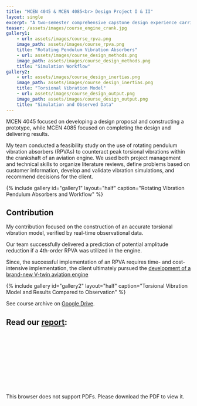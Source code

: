 ```yaml
---
title: "MCEN 4045 & MCEN 4085<br> Design Project I & II"
layout: single
excerpt: "A two-semester comprehensive capstone design experience carried out by a team of three."
teaser: /assets/images/course_engine_crank.jpg
gallery1:
    - url: assets/images/course_rpva.png
    image_path: assets/images/course_rpva.png
    title: "Rotating Pendulum Vibration Absorbers"
    - url: assets/images/course_design_methods.png
    image_path: assets/images/course_design_methods.png
    title: "Simulation Workflow"
gallery2:
    - url: assets/images/course_design_inertias.png
    image_path: assets/images/course_design_inertias.png
    title: "Torsional Vibration Model"
    - url: assets/images/course_design_output.png
    image_path: assets/images/course_design_output.png
    title: "Simulation and Observed Data"
---
```


MCEN 4045 focused on developing a design proposal and constructing a prototype, while MCEN 4085 focused on completing the design and delivering results.

My team conducted a feasibility study on the use of rotating pendulum vibration absorbers (RPVAs) to counteract peak torsional vibrations within the crankshaft of an aviation engine. 
We used both project management and technical skills to organize literature reviews, define problems based on customer information, develop and validate vibration simulations, and recommend decisions for the client.

{% include gallery id="gallery1" layout="half" caption="Rotating Vibration Pendulum Absorbers and Workflow" %}


## Contribution
My contribution focused on the construction of an accurate torsional vibration model, verified by  real-time observational data. 

Our team successfully delivered a prediction of potential amplitude reduction if a 4th-order RPVA was utilized in the engine.


Since, the successful implementation of an RPVA requires time- and cost-intensive implementation, the client ultimately pursued the [development of a brand-new V-twin aviation engine](/portfolio/01-spiritengineering)

{% include gallery id="gallery2" layout="half" caption="Torsional Vibration Model and Results Compared to Observation" %}

See course archive on [Google Drive](https://drive.google.com/drive/folders/0Bx-cli2KeHSBM0pfLVF6THNCTXc?resourcekey=0-EesGnlZRS474qXDJ77BMhw&usp=drive_link).


## Read our [report](/assets/Design_Project_Report.pdf):


<object data="/assets/Design_Project_Report.pdf" type="application/pdf" width="700px" height="1000px">
    <embed src="/assets/Design_Project_Report.pdf">
        <p>This browser does not support PDFs. Please download the PDF to view it.</p>
    </embed>
</object>

